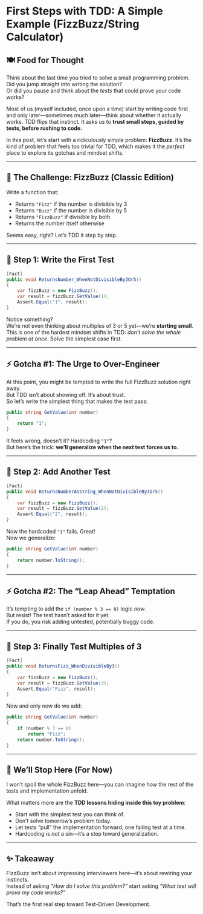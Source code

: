 # First Steps with TDD: A Simple Example (FizzBuzz/String Calculator)

## 🍽 Food for Thought

Think about the last time you tried to solve a small programming problem.  
Did you jump straight into writing the solution?  
Or did you pause and think about the *tests* that could prove your code works?  

Most of us (myself included, once upon a time) start by writing code first and only later—sometimes much later—think about whether it actually works. TDD flips that instinct. It asks us to **trust small steps, guided by tests, before rushing to code.**

In this post, let’s start with a ridiculously simple problem: **FizzBuzz**. It’s the kind of problem that feels too trivial for TDD, which makes it the *perfect* place to explore its gotchas and mindset shifts.

---

## 🎯 The Challenge: FizzBuzz (Classic Edition)

Write a function that:
- Returns `"Fizz"` if the number is divisible by 3  
- Returns `"Buzz"` if the number is divisible by 5  
- Returns `"FizzBuzz"` if divisible by both  
- Returns the number itself otherwise  

Seems easy, right? Let’s TDD it step by step.

---

## 🧪 Step 1: Write the First Test

```csharp
[Fact]
public void ReturnsNumber_WhenNotDivisibleBy3Or5()
{
    var fizzBuzz = new FizzBuzz();
    var result = fizzBuzz.GetValue(1);
    Assert.Equal("1", result);
}
```

Notice something?  
We’re not even thinking about multiples of 3 or 5 yet—we’re **starting small**.  
This is one of the hardest mindset shifts in TDD: *don’t solve the whole problem at once*. Solve the simplest case first.

---

## ⚡ Gotcha #1: The Urge to Over-Engineer

At this point, you might be tempted to write the full FizzBuzz solution right away.  
But TDD isn’t about showing off. It’s about trust.  
So let’s write the simplest thing that makes the test pass:

```csharp
public string GetValue(int number)
{
    return "1";
}
```

It feels wrong, doesn’t it? Hardcoding `"1"`?  
But here’s the trick: **we’ll generalize when the next test forces us to.**

---

## 🧪 Step 2: Add Another Test

```csharp
[Fact]
public void ReturnsNumberAsString_WhenNotDivisibleBy3Or5()
{
    var fizzBuzz = new FizzBuzz();
    var result = fizzBuzz.GetValue(2);
    Assert.Equal("2", result);
}
```

Now the hardcoded `"1"` fails. Great!  
Now we generalize:

```csharp
public string GetValue(int number)
{
    return number.ToString();
}
```

---

## ⚡ Gotcha #2: The “Leap Ahead” Temptation

It’s tempting to add the `if (number % 3 == 0)` logic *now*.  
But resist! The test hasn’t asked for it yet.  
If you do, you risk adding untested, potentially buggy code.

---

## 🧪 Step 3: Finally Test Multiples of 3

```csharp
[Fact]
public void ReturnsFizz_WhenDivisibleBy3()
{
    var fizzBuzz = new FizzBuzz();
    var result = fizzBuzz.GetValue(3);
    Assert.Equal("Fizz", result);
}
```

Now and only now do we add:

```csharp
public string GetValue(int number)
{
    if (number % 3 == 0)
        return "Fizz";
    return number.ToString();
}
```

---

## 🚧 We’ll Stop Here (For Now)

I won’t spoil the whole FizzBuzz here—you can imagine how the rest of the tests and implementation unfold.  

What matters more are the **TDD lessons hiding inside this toy problem**:

- Start with the simplest test you can think of.  
- Don’t solve tomorrow’s problem today.  
- Let tests “pull” the implementation forward, one failing test at a time.  
- Hardcoding is *not* a sin—it’s a step toward generalization.  

---

## ✨ Takeaway

FizzBuzz isn’t about impressing interviewers here—it’s about rewiring your instincts.  
Instead of asking *“How do I solve this problem?”* start asking *“What test will prove my code works?”*  

That’s the first real step toward Test-Driven Development.
